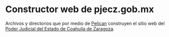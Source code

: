 # Constructor web de pjecz.gob.mx

Archivos y directorios que por medio de [Pelican](https://blog.getpelican.com/) construyen el sitio web del [Poder Judicial del Estado de Coahuila de Zaragoza](https://www.pjecz.gob.mx).
